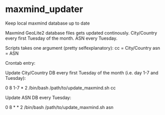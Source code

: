 # maxmind_updater
Keep local maxmind database up to date

Maxmind GeoLite2 database files gets updated continously.
City/Country every first Tuesday of the month.
ASN every Tuesday.

Scripts takes one argument (pretty selfexplanatory):
cc = City/Country
asn = ASN


Crontab entry:

Update City/Country DB every first Tuesday of the month (i.e. day 1-7 and Tuesday):

0  8   1-7 *   2   /bin/bash /path/to/update_maxmind.sh cc


Update ASN DB every Tuesday:

0  8   *   *   2   /bin/bash /path/to/update_maxmind.sh asn

